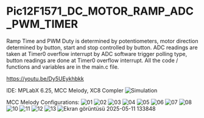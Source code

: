 # Pic12F1571_DC_MOTOR_RAMP_ADC_PWM_TIMER
Ramp Time and PWM Duty is determined by potentiometers, motor direction determined by button, start and stop controlled by button.
ADC readings are taken at Timer0 overflow interrupt by ADC software trigger polling type,
button readings are done at Timer0 overflow interrupt.
All the code / functions and variables are in the main.c file.

https://youtu.be/Dy5UEykhbkk

IDE: MPLabX 6.25, MCC Melody, XC8 Compler
![Simulation](https://github.com/user-attachments/assets/e98b4365-3a87-4627-bdc0-3c10a4ddf9d6)

MCC Melody Configurations:
![01](https://github.com/user-attachments/assets/843cdfd8-b6b3-4947-9dc2-0159a721e6b6)
![02](https://github.com/user-attachments/assets/884325c6-2ba0-42e6-b278-cf7e0dd9db83)
![03](https://github.com/user-attachments/assets/0323f506-7f65-49ec-ab66-00ed67ada6c3)
![04](https://github.com/user-attachments/assets/145da15a-d000-4b2d-9585-86dace11c27b)
![05](https://github.com/user-attachments/assets/b4b664c8-5826-4501-87a1-bdf84ef12745)
![06](https://github.com/user-attachments/assets/33471689-56eb-4392-b1ba-976e3a031584)
![07](https://github.com/user-attachments/assets/83a1bdfb-2f9f-43af-bcda-0b85e82b4b69)
![08](https://github.com/user-attachments/assets/2d685363-2356-4674-bce9-7f9f0621eaf2)
![10](https://github.com/user-attachments/assets/381e99a7-b909-4178-8d54-d93af7e0da90)
![11](https://github.com/user-attachments/assets/d1e25b48-c06b-405b-a90b-34c3b09cff2e)
![12](https://github.com/user-attachments/assets/45b0161f-106c-4119-931c-87524bae9daf)
![13](https://github.com/user-attachments/assets/c3d3bb5b-4d4c-4b1e-b68c-b7103602bfe1)
![Ekran görüntüsü 2025-05-11 133848](https://github.com/user-attachments/assets/035409d7-2a62-439d-948e-98803f7b7cd7)

